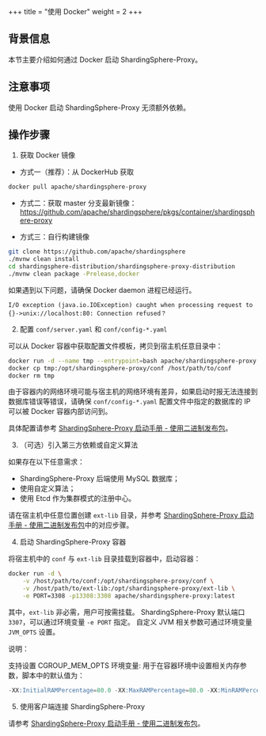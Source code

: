 +++
title = "使用 Docker"
weight = 2
+++

## 背景信息

本节主要介绍如何通过 Docker 启动 ShardingSphere-Proxy。

## 注意事项

使用 Docker 启动 ShardingSphere-Proxy 无须额外依赖。

## 操作步骤

1. 获取 Docker 镜像

* 方式一（推荐）：从 DockerHub 获取
```bash
docker pull apache/shardingsphere-proxy
```

* 方式二：获取 master 分支最新镜像：<https://github.com/apache/shardingsphere/pkgs/container/shardingsphere-proxy>

* 方式三：自行构建镜像
```bash
git clone https://github.com/apache/shardingsphere
./mvnw clean install
cd shardingsphere-distribution/shardingsphere-proxy-distribution
./mvnw clean package -Prelease,docker
```

如果遇到以下问题，请确保 Docker daemon 进程已经运行。
```
I/O exception (java.io.IOException) caught when processing request to {}->unix://localhost:80: Connection refused？
```

2. 配置 `conf/server.yaml` 和 `conf/config-*.yaml`

可以从 Docker 容器中获取配置文件模板，拷贝到宿主机任意目录中：
```bash
docker run -d --name tmp --entrypoint=bash apache/shardingsphere-proxy
docker cp tmp:/opt/shardingsphere-proxy/conf /host/path/to/conf
docker rm tmp
```

由于容器内的网络环境可能与宿主机的网络环境有差异，如果启动时报无法连接到数据库错误等错误，请确保 `conf/config-*.yaml` 配置文件中指定的数据库的 IP 可以被 Docker 容器内部访问到。

具体配置请参考 [ShardingSphere-Proxy 启动手册 - 使用二进制发布包](/cn/user-manual/shardingsphere-proxy/startup/bin/)。

3. （可选）引入第三方依赖或自定义算法

如果存在以下任意需求：
* ShardingSphere-Proxy 后端使用 MySQL 数据库；
* 使用自定义算法；
* 使用 Etcd 作为集群模式的注册中心。

请在宿主机中任意位置创建 `ext-lib` 目录，并参考 [ShardingSphere-Proxy 启动手册 - 使用二进制发布包](/cn/user-manual/shardingsphere-proxy/startup/bin/)中的对应步骤。

4. 启动 ShardingSphere-Proxy 容器

将宿主机中的 `conf` 与 `ext-lib` 目录挂载到容器中，启动容器：

```bash
docker run -d \
    -v /host/path/to/conf:/opt/shardingsphere-proxy/conf \
    -v /host/path/to/ext-lib:/opt/shardingsphere-proxy/ext-lib \
    -e PORT=3308 -p13308:3308 apache/shardingsphere-proxy:latest
```

其中，`ext-lib` 非必需，用户可按需挂载。
ShardingSphere-Proxy 默认端口 `3307`，可以通过环境变量 `-e PORT` 指定。
自定义 JVM 相关参数可通过环境变量 `JVM_OPTS` 设置。

说明：

支持设置 CGROUP_MEM_OPTS 环境变量: 用于在容器环境中设置相关内存参数，脚本中的默认值为：

```sql
-XX:InitialRAMPercentage=80.0 -XX:MaxRAMPercentage=80.0 -XX:MinRAMPercentage=80.0
```

5. 使用客户端连接 ShardingSphere-Proxy

请参考 [ShardingSphere-Proxy 启动手册 - 使用二进制发布包](/cn/user-manual/shardingsphere-proxy/startup/bin/)。

